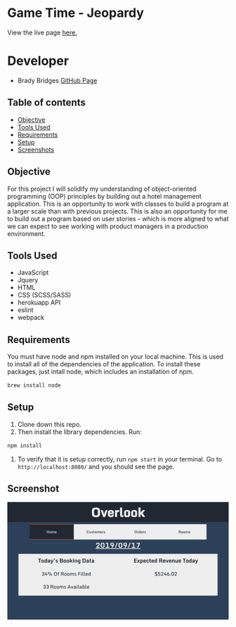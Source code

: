 # Game Time - Jeopardy
View the live page [here.](https://bradybridges.github.io/overlook/)

# Developer
* Brady Bridges [GitHub Page](https://github.com/bradybridges)

## Table of contents
* [Objective](#Objective)
* [Tools Used](#Tools-Used)
* [Requirements](#Requirements)
* [Setup](#Setup)
* [Screenshots](#Screenshots) 

## Objective
  
  For this project I will solidify my understanding of object-oriented programming (OOP) principles by building out a hotel management application. This is an opportunity to work with classes to build a program at a larger scale than with previous projects. This is also an opportunity for me to build out a program based on user stories - which is more aligned to what we can expect to see working with product managers in a production environment.

## Tools Used

- JavaScript
- Jquery
- HTML
- CSS (SCSS/SASS)
- herokuapp API
- eslint
- webpack

## Requirements

You must have node and npm installed on your local machine. This is used to install all of the dependencies of the application. To install these packages, just intall node, which includes an installation of npm.

```bash
brew install node
```

## Setup

1. Clone down this repo.
1. Then install the library dependencies. Run:

```bash
npm install
```
1. To verify that it is setup correctly, run `npm start` in your terminal. Go to `http://localhost:8080/` and you should see the page.

## Screenshot
![screenshot](https://github.com/bradybridges/overlook/blob/master/images/screenshot.png)






